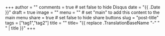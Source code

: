 +++
author = ""
comments = true	# set false to hide Disqus
date = "{{ .Date }}"
draft = true
image = ""
menu = ""		# set "main" to add this content to the main menu
share = true	# set false to hide share buttons
slug = "post-title"
tags = ["tag1","tag2"]
title = ""
title= "{{ replace .TranslationBaseName "-" " " | title }}"
+++
